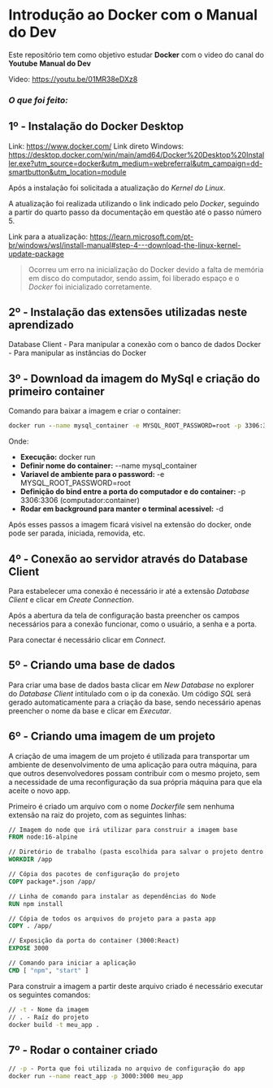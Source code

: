# Introdução ao Docker com o Manual do Dev

Este repositório tem como objetivo estudar **Docker** com o video do canal do **Youtube** **Manual do Dev**

Video: <https://youtu.be/01MR38eDXz8>


### *O que foi feito:*

## 1º - Instalação do Docker Desktop

Link: <https://www.docker.com/>
Link direto Windows: <https://desktop.docker.com/win/main/amd64/Docker%20Desktop%20Installer.exe?utm_source=docker&utm_medium=webreferral&utm_campaign=dd-smartbutton&utm_location=module>

Após a instalação foi solicitada a atualização do *Kernel do Linux*.

A atualização foi realizada utilizando o link indicado pelo *Docker*, seguindo a partir do quarto passo da documentação em questão até o passo número 5.

Link para a atualização: <https://learn.microsoft.com/pt-br/windows/wsl/install-manual#step-4---download-the-linux-kernel-update-package>

>Ocorreu um erro na inicialização do Docker devido a falta de memória em disco do computador, sendo assim, foi liberado espaço e o *Docker* foi inicializado corretamente.

## 2º - Instalação das extensões utilizadas neste aprendizado

Database Client - Para manipular a conexão com o banco de dados
Docker - Para manipular as instâncias do Docker

## 3º - Download da imagem do MySql e criação do primeiro container

Comando para baixar a imagem e criar o container:

~~~cmd
docker run --name mysql_container -e MYSQL_ROOT_PASSWORD=root -p 3306:3306 -d mysql:5.7
~~~


Onde:

- **Execução:** docker run
- **Definir nome do container:** --name mysql_container
- **Variavel de ambiente para o password:** -e MYSQL_ROOT_PASSWORD=root
- **Definição do bind entre a porta do computador e do container:** -p 3306:3306 (computador:container)
- **Rodar em background para manter o terminal acessivel:** -d

Após esses passos a imagem ficará visivel na extensão do docker, onde pode ser parada, iniciada, removida, etc.

## 4º - Conexão ao servidor através do Database Client

Para estabelecer uma conexão é necessário ir até a extensão *Database Client* e clicar em *Create Connection*.

Após a abertura da tela de configuração basta preencher os campos necessários para  a conexão funcionar, como o usuário, a senha e a porta.

Para conectar é necessário clicar em *Connect*.

## 5º - Criando uma base de dados

Para criar uma base de dados basta clicar em *New Database* no explorer do *Database Client* intitulado com o ip da conexão.
Um código *SQL* será gerado automaticamente para a criação da base, sendo necessário apenas preencher o nome da base e clicar em *Executar*.

## 6º - Criando uma imagem de um projeto

A criação de uma imagem de um projeto é utilizada para transportar um ambiente de desenvolvimento de uma aplicação para outra máquina, para que outros desenvolvedores possam contribuir com o mesmo projeto, sem a necessidade de uma reconfiguração da sua própria máquina para que ela aceite o novo app.

Primeiro é criado um arquivo com o nome *Dockerfile* sem nenhuma extensão na raiz do projeto, com as seguintes linhas:

~~~dockerfile
// Imagem do node que irá utilizar para construir a imagem base
FROM node:16-alpine

// Diretório de trabalho (pasta escolhida para salvar o projeto dentro do container)
WORKDIR /app

// Cópia dos pacotes de configuração do projeto
COPY package*.json /app/

// Linha de comando para instalar as dependências do Node
RUN npm install

// Cópia de todos os arquivos do projeto para a pasta app
COPY . /app/

// Exposição da porta do container (3000:React)
EXPOSE 3000

// Comando para iniciar a aplicação
CMD [ "npm", "start" ]

~~~

Para construir a imagem a partir deste arquivo criado é necessário executar os seguintes comandos:

~~~cmd
// -t - Nome da imagem
// . - Raíz do projeto
docker build -t meu_app .
~~~

## 7º - Rodar o container criado

~~~cmd
// -p - Porta que foi utilizada no arquivo de configuração do app
docker run --name react_app -p 3000:3000 meu_app
~~~
